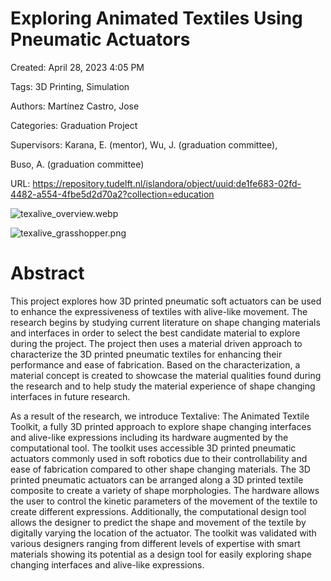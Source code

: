 # Exploring Animated Textiles Using Pneumatic Actuators

Created: April 28, 2023 4:05 PM

Tags: 3D Printing, Simulation

Authors: Martínez Castro, Jose

Categories: Graduation Project

Supervisors: Karana, E. (mentor), Wu, J. (graduation committee), 

Buso, A. (graduation committee)

URL: https://repository.tudelft.nl/islandora/object/uuid:de1fe683-02fd-4482-a554-4fbe5d2d70a2?collection=education

![texalive_overview.webp](texalive_overview.webp)

![texalive_grasshopper.png](texalive_grasshopper.png)

# Abstract

This project explores how 3D printed pneumatic soft actuators can be used to enhance the expressiveness of textiles with alive-like movement. The research begins by studying current literature on shape changing materials and interfaces in order to select the best candidate material to explore during the project. The project then uses a material driven approach to characterize the 3D printed pneumatic textiles for enhancing their performance and ease of fabrication. Based on the characterization, a material concept is created to showcase the material qualities found during the research and to help study the material experience of shape changing interfaces in future research.

As a result of the research, we introduce Textalive: The Animated Textile Toolkit, a fully 3D printed approach to explore shape changing interfaces and alive-like expressions including its hardware augmented by the computational tool. The toolkit uses accessible 3D printed pneumatic actuators commonly used in soft robotics due to their controllability and ease of fabrication compared to other shape changing materials. The 3D printed pneumatic actuators can be arranged along a 3D printed textile composite to create a variety of shape morphologies. The hardware allows the user to control the kinetic parameters of the movement of the textile to create different expressions. Additionally, the computational design tool allows the designer to predict the shape and movement of the textile by digitally varying the location of the actuator. The toolkit was validated with various designers ranging from different levels of expertise with smart materials showing its potential as a design tool for easily exploring shape changing interfaces and alive-like expressions.